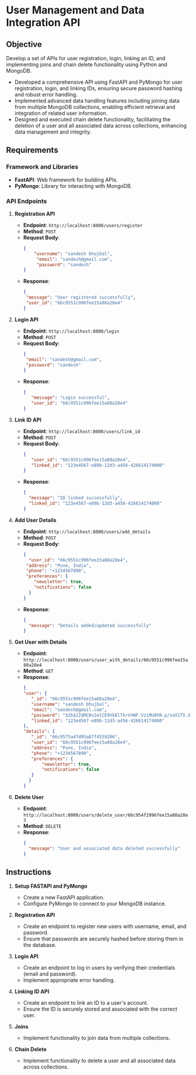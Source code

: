 
# User Management and Data Integration API 

## Objective

Develop a set of APIs for user registration, login, linking an ID, and implementing joins and chain delete functionality using Python and MongoDB.

-	Developed a comprehensive API using FastAPI and PyMongo for user registration, login, and linking IDs, ensuring secure password hashing and robust error handling.
-	Implemented advanced data handling features including joining data from multiple MongoDB collections, enabling efficient retrieval and integration of related user information.
-	Designed and executed chain delete functionality, facilitating the deletion of a user and all associated data across collections, enhancing data management and integrity.

## Requirements

### Framework and Libraries

- **FastAPI**: Web framework for building APIs.
- **PyMongo**: Library for interacting with MongoDB.

### API Endpoints

1. **Registration API**
   - **Endpoint**: `http://localhost:8000/users/register`
   - **Method**: `POST`
   - **Request Body**:
     ```json
     {
         "username": "sandesh bhujbal",
          "email": "sandesh@gmail.com",
          "password": "sandesh"
     }
     ```
   - **Response**:
     ```json
     {
      "message": "User registered successfully",
      "user_id": "66c9551c996fee15a88a28e4"
     }
     ```

2. **Login API**
   - **Endpoint**: `http://localhost:8000/login`
   - **Method**: `POST`
   - **Request Body**:
     ```json
     {
      "email": "sandesh@gmail.com",
      "password": "sandesh"
     }
     ```
   - **Response**:
     ```json
     {
        "message": "Login successful",
        "user_id": "66c9551c996fee15a88a28e4"
     }
     ```

3. **Link ID API**
   - **Endpoint**: `http://localhost:8000/users/link_id`
   - **Method**: `POST`
   - **Request Body**:
     ```json
     {
        "user_id": "66c9551c996fee15a88a28e4",
        "linked_id": "123e4567-e89b-12d3-a456-426614174000"
     }
     ```
   - **Response**:
     ```json
     {
       "message": "ID linked successfully",
       "linked_id": "123e4567-e89b-12d3-a456-426614174000"
     }
     ```

4. **Add User Details**
   - **Endpoint**: `http://localhost:8000/users/add_details`
   - **Method**: `POST`
   - **Request Body**:
     ```json
     {
       "user_id": "66c9551c996fee15a88a28e4",
      "address": "Pune, India",
      "phone": "+1234567890",
      "preferences": {
         "newsletter": true,
         "notifications": false
       }
     }
     ```
   - **Response**:
     ```json
     {
       "message": "Details added/updated successfully"
     }
     ```

5. **Get User with Details**
   - **Endpoint**: `http://localhost:8000/users/user_with_details/66c9551c996fee15a88a28e4`
   - **Method**: `GET`
   - **Response**:
     ```json
     {
     "user": {
        "_id": "66c9551c996fee15a88a28e4",
        "username": "sandesh bhujbal",
        "email": "sandesh@gmail.com",
        "password": "$2b$12$MC0v2olCE9VkElTkrnYWF.VziMU8hN.p/snX1TV.8LStnNx/QJ2Ja",
        "linked_id": "123e4567-e89b-12d3-a456-426614174000"
     },
     "details": {
        "_id": "66c9575a47d95a87f4559206",
        "user_id": "66c9551c996fee15a88a28e4",
        "address": "Pune, India",
        "phone": "+1234567890",
        "preferences": {
            "newsletter": true,
            "notifications": false
        }
       }
     }
     ```

6. **Delete User**
   - **Endpoint**: `http://localhost:8000/users/delete_user/66c954f2996fee15a88a28e3`
   - **Method**: `DELETE`
   - **Response**:
     ```json
     {
       "message": "User and associated data deleted successfully"
     }
     ```

## Instructions

1. **Setup FASTAPI and PyMongo**
   - Create a new FastAPI application.
   - Configure PyMongo to connect to your MongoDB instance.

2. **Registration API**
   - Create an endpoint to register new users with username, email, and password.
   - Ensure that passwords are securely hashed before storing them in the database.

3. **Login API**
   - Create an endpoint to log in users by verifying their credentials (email and password).
   - Implement appropriate error handling.

4. **Linking ID API**
   - Create an endpoint to link an ID to a user's account.
   - Ensure the ID is securely stored and associated with the correct user.

5. **Joins**
   - Implement functionality to join data from multiple collections.

6. **Chain Delete**
   - Implement functionality to delete a user and all associated data across collections.
